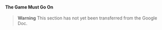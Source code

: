 #### The Game Must Go On

> **Warning**
> This section has not yet been transferred from the Google Doc.
